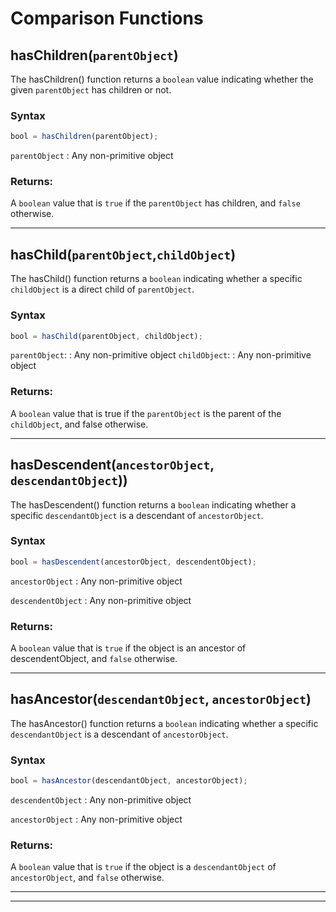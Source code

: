 # Comparison Functions

## hasChildren(`parentObject`)

The hasChildren() function returns a `boolean` value indicating whether the given `parentObject` has children or not.

### Syntax

```js
bool = hasChildren(parentObject);
```

`parentObject`
: Any non-primitive object

### Returns:

A `boolean` value that is `true` if the `parentObject` has children, and `false` otherwise.

---

## hasChild(`parentObject`,`childObject`)

The hasChild() function returns a `boolean` indicating whether a specific `childObject` is a direct child of `parentObject`.

### Syntax

```js
bool = hasChild(parentObject, childObject);
```

`parentObject`:
: Any non-primitive object
`childObject`:
: Any non-primitive object

### Returns:

A `boolean` value that is true if the `parentObject` is the parent of the `childObject`, and false otherwise.

---

## hasDescendent(`ancestorObject`, `descendantObject`))

The hasDescendent() function returns a `boolean` indicating whether a specific `descendantObject` is a descendant of `ancestorObject`.

### Syntax

```js
bool = hasDescendent(ancestorObject, descendentObject);
```

`ancestorObject`
: Any non-primitive object

`descendentObject`
: Any non-primitive object

### Returns:

A `boolean` value that is `true` if the object is an ancestor of descendentObject, and `false` otherwise.

---

## hasAncestor(`descendantObject`, `ancestorObject`)

The hasAncestor() function returns a `boolean` indicating whether a specific `descendantObject` is a descendant of `ancestorObject`.

### Syntax

```js
bool = hasAncestor(descendantObject, ancestorObject);
```

`descendentObject`
: Any non-primitive object

`ancestorObject`
: Any non-primitive object

### Returns:

A `boolean` value that is `true` if the object is a `descendantObject` of `ancestorObject`, and `false` otherwise.

---

---
